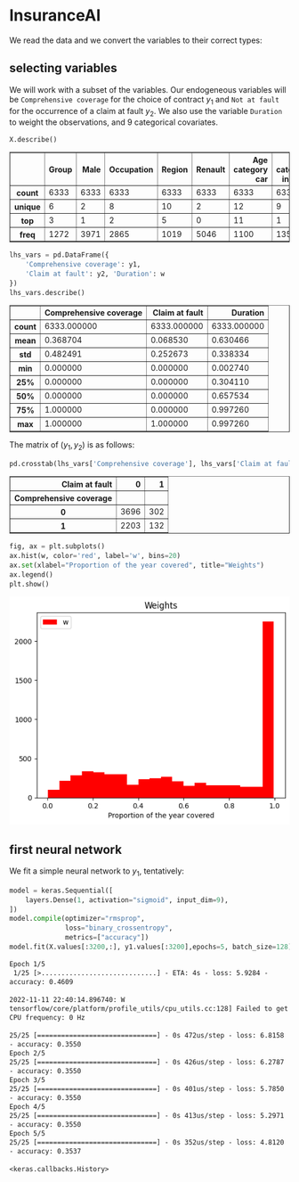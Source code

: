InsuranceAI
================

<!-- WARNING: THIS FILE WAS AUTOGENERATED! DO NOT EDIT! -->

We read the data and we convert the variables to their correct types:

## selecting variables

We will work with a subset of the variables. Our endogeneous variables
will be `Comprehensive coverage` for the choice of contract $y_1$ and
`Not at fault` for the occurrence of a claim at fault $y_2$. We also use
the variable `Duration` to weight the observations, and 9 categorical
covariates.

``` python
X.describe()
```

<div>
<style scoped>
    .dataframe tbody tr th:only-of-type {
        vertical-align: middle;
    }

    .dataframe tbody tr th {
        vertical-align: top;
    }

    .dataframe thead th {
        text-align: right;
    }
</style>
<table border="1" class="dataframe">
  <thead>
    <tr style="text-align: right;">
      <th></th>
      <th>Group</th>
      <th>Male</th>
      <th>Occupation</th>
      <th>Region</th>
      <th>Renault</th>
      <th>Age category car</th>
      <th>Age category insuree</th>
      <th>Car use</th>
      <th>Zone</th>
    </tr>
  </thead>
  <tbody>
    <tr>
      <th>count</th>
      <td>6333</td>
      <td>6333</td>
      <td>6333</td>
      <td>6333</td>
      <td>6333</td>
      <td>6333</td>
      <td>6333</td>
      <td>6333</td>
      <td>6333</td>
    </tr>
    <tr>
      <th>unique</th>
      <td>6</td>
      <td>2</td>
      <td>8</td>
      <td>10</td>
      <td>2</td>
      <td>12</td>
      <td>9</td>
      <td>4</td>
      <td>5</td>
    </tr>
    <tr>
      <th>top</th>
      <td>3</td>
      <td>1</td>
      <td>2</td>
      <td>5</td>
      <td>0</td>
      <td>11</td>
      <td>1</td>
      <td>2</td>
      <td>6</td>
    </tr>
    <tr>
      <th>freq</th>
      <td>1272</td>
      <td>3971</td>
      <td>2865</td>
      <td>1019</td>
      <td>5046</td>
      <td>1100</td>
      <td>1354</td>
      <td>2876</td>
      <td>2626</td>
    </tr>
  </tbody>
</table>
</div>

``` python
lhs_vars = pd.DataFrame({
    'Comprehensive coverage': y1, 
    'Claim at fault': y2, 'Duration': w
})
lhs_vars.describe()
```

<div>
<style scoped>
    .dataframe tbody tr th:only-of-type {
        vertical-align: middle;
    }

    .dataframe tbody tr th {
        vertical-align: top;
    }

    .dataframe thead th {
        text-align: right;
    }
</style>
<table border="1" class="dataframe">
  <thead>
    <tr style="text-align: right;">
      <th></th>
      <th>Comprehensive coverage</th>
      <th>Claim at fault</th>
      <th>Duration</th>
    </tr>
  </thead>
  <tbody>
    <tr>
      <th>count</th>
      <td>6333.000000</td>
      <td>6333.000000</td>
      <td>6333.000000</td>
    </tr>
    <tr>
      <th>mean</th>
      <td>0.368704</td>
      <td>0.068530</td>
      <td>0.630466</td>
    </tr>
    <tr>
      <th>std</th>
      <td>0.482491</td>
      <td>0.252673</td>
      <td>0.338334</td>
    </tr>
    <tr>
      <th>min</th>
      <td>0.000000</td>
      <td>0.000000</td>
      <td>0.002740</td>
    </tr>
    <tr>
      <th>25%</th>
      <td>0.000000</td>
      <td>0.000000</td>
      <td>0.304110</td>
    </tr>
    <tr>
      <th>50%</th>
      <td>0.000000</td>
      <td>0.000000</td>
      <td>0.657534</td>
    </tr>
    <tr>
      <th>75%</th>
      <td>1.000000</td>
      <td>0.000000</td>
      <td>0.997260</td>
    </tr>
    <tr>
      <th>max</th>
      <td>1.000000</td>
      <td>1.000000</td>
      <td>0.997260</td>
    </tr>
  </tbody>
</table>
</div>

The matrix of $(y_1,y_2)$ is as follows:

``` python
pd.crosstab(lhs_vars['Comprehensive coverage'], lhs_vars['Claim at fault'])
```

<div>
<style scoped>
    .dataframe tbody tr th:only-of-type {
        vertical-align: middle;
    }

    .dataframe tbody tr th {
        vertical-align: top;
    }

    .dataframe thead th {
        text-align: right;
    }
</style>
<table border="1" class="dataframe">
  <thead>
    <tr style="text-align: right;">
      <th>Claim at fault</th>
      <th>0</th>
      <th>1</th>
    </tr>
    <tr>
      <th>Comprehensive coverage</th>
      <th></th>
      <th></th>
    </tr>
  </thead>
  <tbody>
    <tr>
      <th>0</th>
      <td>3696</td>
      <td>302</td>
    </tr>
    <tr>
      <th>1</th>
      <td>2203</td>
      <td>132</td>
    </tr>
  </tbody>
</table>
</div>

``` python
fig, ax = plt.subplots()
ax.hist(w, color='red', label='w', bins=20)
ax.set(xlabel="Proportion of the year covered", title="Weights")
ax.legend()
plt.show()
```

![](index_files/figure-gfm/cell-5-output-1.png)

## first neural network

We fit a simple neural network to $y_1$, tentatively:

``` python
model = keras.Sequential([
    layers.Dense(1, activation="sigmoid", input_dim=9),
])
model.compile(optimizer="rmsprop",
              loss="binary_crossentropy",
              metrics=["accuracy"])
model.fit(X.values[:3200,:], y1.values[:3200],epochs=5, batch_size=128)
```

    Epoch 1/5
     1/25 [>.............................] - ETA: 4s - loss: 5.9284 - accuracy: 0.4609

    2022-11-11 22:40:14.896740: W tensorflow/core/platform/profile_utils/cpu_utils.cc:128] Failed to get CPU frequency: 0 Hz

    25/25 [==============================] - 0s 472us/step - loss: 6.8158 - accuracy: 0.3550
    Epoch 2/5
    25/25 [==============================] - 0s 426us/step - loss: 6.2787 - accuracy: 0.3550
    Epoch 3/5
    25/25 [==============================] - 0s 401us/step - loss: 5.7850 - accuracy: 0.3550
    Epoch 4/5
    25/25 [==============================] - 0s 413us/step - loss: 5.2971 - accuracy: 0.3550
    Epoch 5/5
    25/25 [==============================] - 0s 352us/step - loss: 4.8120 - accuracy: 0.3537

    <keras.callbacks.History>

